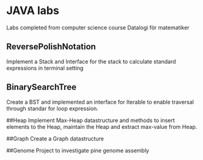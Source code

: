 # JAVA labs

Labs completed from computer science course Datalogi för matematiker

## ReversePolishNotation
Implement a Stack and Interface for the stack to calculate standard expressions in terminal setting

## BinarySearchTree
Create a BST and implemented an interface for Iterable to enable traversal through standar for loop expression. 

##Heap
Implement Max-Heap datastructure and methods to insert elements to the Heap, maintain the Heap and extract max-value from Heap.

##Graph
Create a Graph datastructure 

##Genome
Project to investigate pine genome assembly
